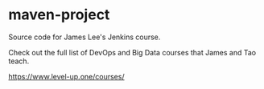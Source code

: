 # maven-project

Source code for James Lee's Jenkins course.

Check out the full list of DevOps and Big Data courses that James and Tao teach.

https://www.level-up.one/courses/
